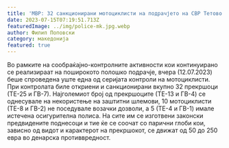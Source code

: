 ```yaml
---
title: 'МВР: 32 санкционирани мотоциклисти на подрачјето на СВР Тетово - 13 ЈУЛИ 2023'
date: 2023-07-15T07:19:51.713Z
featuredImage: ../img/police-mk.jpg.webp
author: Филип Поповски
category: македонија
featured: true
---
```


Во рамките на сообраќајно-контролните активности кои континуирано се реализираат на поширокото полошко подрачје, вчера (12.07.2023) беше спроведена уште една од серијата контроли на мотоциклисти.
При контролата биле откриени и санкционирани вкупно 32 прекршоци (ТЕ-25 и ГВ-7). Најголемиот број од прекршоците (ТЕ-13 и ГВ-4) се однесувале на некористење на заштитни шлемови, 10 мотоциклисти (ТЕ-8 и ГВ-2) не поседувале возачки дозволи, а 5 (ТЕ-4 и ГВ-1) имале истечена осигурителна полиса.
На сите им се изготвени законски предвидените поднесоци и тие ќе се соочат со парични глоби кои, зависно од видот и карактерот на прекршокот, се движат од 50 до 250 евра во денарска противвредност.
 
